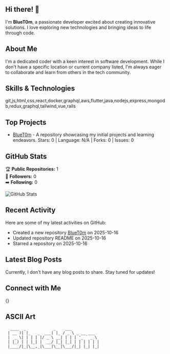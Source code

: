 ## Hi there! 👋

I'm **BlueT0m**, a passionate developer excited about creating innovative solutions. I love exploring new technologies and bringing ideas to life through code.

## About Me

I'm a dedicated coder with a keen interest in software development. While I don't have a specific location or current company listed, I'm always eager to collaborate and learn from others in the tech community.

## Skills & Technologies

git,js,html,css,react,docker,graphql,aws,flutter,java,nodejs,express,mongodb,redux,graphql,tailwind,vue,rails

## Top Projects

- [BlueT0m](https://github.com/BlueT0m/BlueT0m) - A repository showcasing my initial projects and learning endeavors. 
  Stars: 0 | Language: N/A | Forks: 0 | Issues: 0

## GitHub Stats

🏆 **Public Repositories:** 1  
👥 **Followers:** 0  
➡️ **Following:** 0  

![GitHub Stats](https://github-readme-stats.vercel.app/api?username=BlueT0m&show_icons=true&hide_title=true&count_private=true&theme=radical)

## Recent Activity

Here are some of my latest activities on GitHub:  
- Created a new repository [BlueT0m](https://github.com/BlueT0m/BlueT0m) on 2025-10-16  
- Updated repository README on 2025-10-16  
- Starred a repository on 2025-10-16

## Latest Blog Posts

Currently, I don't have any blog posts to share. Stay tuned for updates!

## Connect with Me

{}

## ASCII Art

```
  ____  _            _    ___            
 | __ )| |_   _  ___| |_ / _ \ _ __ ___  
 |  _ \| | | | |/ _ \ __| | | | '_ ` _ \ 
 | |_) | | |_| |  __/ |_| |_| | | | | | |
 |____/|_|\__,_|\___|\__|\___/|_| |_| |_|
                                         
```
